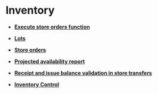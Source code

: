 # Inventory 

- **[Execute store orders function](https://docs.erp.net/tech/modules/logistics/inventory/execute-store-orders-function/index.html?q=Execute%20store%20orders%20function)**

- **[Lots](https://docs.erp.net/tech/modules/logistics/inventory/lots/index.html?q=Lots)**

- **[Store orders](https://docs.erp.net/tech/modules/logistics/inventory/store-orders/index.html?q=Store%20orders)**

- **[Projected availability report](https://docs.erp.net/tech/modules/logistics/inventory/projected-availability-report.html?q=Projected%20availability%20report)**

- **[Receipt and issue balance validation in store transfers](https://docs.erp.net/tech/modules/logistics/inventory/receipt-and-issue-balance-validation-in-store-transfers.html?q=Receipt%20and%20issue%20balance%20validation%20in%20store%20transfers)**

- **[Inventory Control](inventory-control/index.md)**
